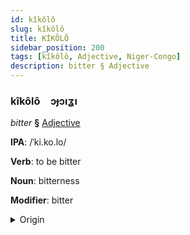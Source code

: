 ```yaml
---
id: kîkôlô
slug: kîkôlô
title: KİKÔLÔ
sidebar_position: 200
tags: [kîkôlô, Adjective, Niger-Congo]
description: bitter § Adjective
---
```


### kîkôlô&emsp;<span kind="abugida">ɔɟɔıʓı</span>

*bitter* **§** [Adjective](../../tags/Adjective)

**IPA**: /ˈki.ko.lo/

**Verb**: to be bitter

**Noun**: bitterness

**Modifier**: bitter

<details>
    <summary>Origin</summary>
    Yoruba kikorò <br/>
    <em>Niger-Congo Language Family</em>
</details>